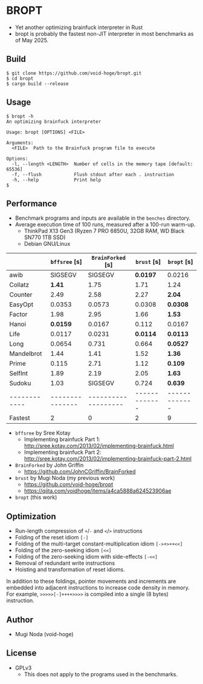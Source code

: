 # BROPT
- Yet another optimizing brainfuck interpreter in Rust
- bropt is probably the fastest non-JIT interpreter in most benchmarks as of May 2025.

## Build
```shellsession
$ git clone https://github.com/void-hoge/bropt.git
$ cd bropt
$ cargo build --release
```

## Usage
```shellsession
$ bropt -h
An optimizing brainfuck interpreter

Usage: bropt [OPTIONS] <FILE>

Arguments:
  <FILE>  Path to the Brainfuck program file to execute

Options:
  -l, --length <LENGTH>  Number of cells in the memory tape [default: 65536]
  -f, --flush            Flush stdout after each . instruction
  -h, --help             Print help
$
```

## Performance

- Benchmark programs and inputs are available in the `benches` directory.
- Average execution time of 100 runs, measured after a 100-run warm-up.
  - ThinkPad X13 Gen3 (Ryzen 7 PRO 6850U, 32GB RAM, WD Black SN770 1TB SSD)
  - Debian GNU/Linux

|            | `bffsree` [s] | `BrainForked` [s] | `brust` [s] | `bropt` [s] |
|------------|---------------|-------------------|-------------|-------------|
| awib       | SIGSEGV       | SIGSEGV           | **0.0197**  | 0.0216      |
| Collatz    | **1.41**      | 1.75              | 1.71        | 1.24        |
| Counter    | 2.49          | 2.58              | 2.27        | **2.04**    |
| EasyOpt    | 0.0353        | 0.0573            | 0.0308      | **0.0308**  |
| Factor     | 1.98          | 2.95              | 1.66        | **1.53**    |
| Hanoi      | **0.0159**    | 0.0167            | 0.112       | 0.0167      |
| Life       | 0.0117        | 0.0231            | **0.0114**  | **0.0113**  |
| Long       | 0.0654        | 0.731             | 0.664       | **0.0527**  |
| Mandelbrot | 1.44          | 1.41              | 1.52        | **1.36**    |
| Prime      | 0.115         | 2.71              | 1.12        | **0.109**   |
| SelfInt    | 1.89          | 2.19              | 2.05        | **1.63**    |
| Sudoku     | 1.03          | SIGSEGV           | 0.724       | **0.639**   |
|------------|---------------|-------------------|-------------|-------------|
| Fastest    | 2             | 0                 | 2           | 9           |

- `bffsree` by Sree Kotay 
  - Implementing brainfuck Part 1: http://sree.kotay.com/2013/02/implementing-brainfuck.html 
  - Implementing brainfuck Part 2: http://sree.kotay.com/2013/02/implementing-brainfuck-part-2.html
- `BrainForked` by John Griffin
  - https://github.com/JohnCGriffin/BrainForked
- `brust` by Mugi Noda (my previous work)
  - https://github.com/void-hoge/bropt
  - https://qiita.com/voidhoge/items/a4ca5888a624523906ae
- `bropt` (this work)

## Optimization
- Run-length compression of `+`/`-` and `<`/`>` instructions
- Folding of the reset idiom `[-]`
- Folding of the multi-target constant-multiplication idiom `[->+>++<<]`
- Folding of the zero-seeking idiom `[<<]`
- Folding of the zero-seeking idiom with side-effects `[-<<]`
- Removal of redundant write instructions
- Hoisting and transformation of reset idioms.

In addition to these foldings, pointer movements and increments are embedded into adjacent instructions to increase code density in memory.
For example, `>>>>>[-]++++>>>>` is compiled into a single (8 bytes) instruction.

## Author
- Mugi Noda (void-hoge)

## License
- GPLv3
  - This does not apply to the programs used in the benchmarks.
